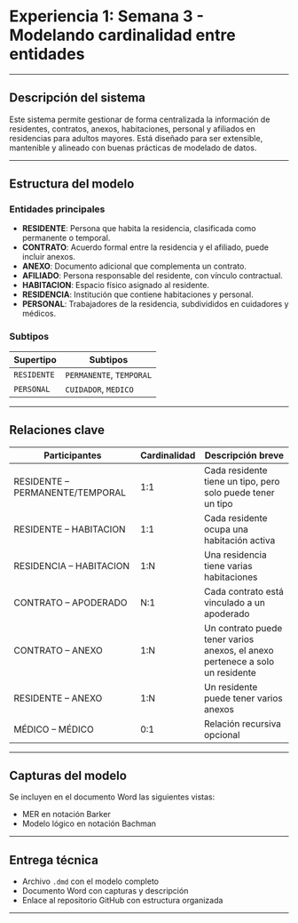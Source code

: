 # Experiencia 1: Semana 3 - Modelando cardinalidad entre entidades

---

## Descripción del sistema

Este sistema permite gestionar de forma centralizada la información de residentes, contratos, anexos, habitaciones, personal y afiliados en residencias para adultos mayores. Está diseñado para ser extensible, mantenible y alineado con buenas prácticas de modelado de datos.

---

## Estructura del modelo

### Entidades principales

- **RESIDENTE**: Persona que habita la residencia, clasificada como permanente o temporal.
- **CONTRATO**: Acuerdo formal entre la residencia y el afiliado, puede incluir anexos.
- **ANEXO**: Documento adicional que complementa un contrato.
- **AFILIADO**: Persona responsable del residente, con vínculo contractual.
- **HABITACION**: Espacio físico asignado al residente.
- **RESIDENCIA**: Institución que contiene habitaciones y personal.
- **PERSONAL**: Trabajadores de la residencia, subdivididos en cuidadores y médicos.

### Subtipos

| Supertipo   | Subtipos                 |
|-------------|--------------------------|
| `RESIDENTE` | `PERMANENTE`, `TEMPORAL` |
| `PERSONAL`  | `CUIDADOR`, `MEDICO`     |

---

## Relaciones clave

| Participantes                   | Cardinalidad | Descripción breve                           |
|---------------------------------|--------------|---------------------------------------------|
| RESIDENTE – PERMANENTE/TEMPORAL | 1:1          | Cada residente tiene un tipo, pero solo puede tener un tipo |
| RESIDENTE – HABITACION          | 1:1          | Cada residente ocupa una habitación activa |
| RESIDENCIA – HABITACION         | 1:N          | Una residencia tiene varias habitaciones    |
| CONTRATO – APODERADO            | N:1          | Cada contrato está vinculado a un apoderado |
| CONTRATO – ANEXO                | 1:N          | Un contrato puede tener varios anexos, el anexo pertenece a solo un residente |
| RESIDENTE – ANEXO               | 1:N          | Un residente puede tener varios anexos      |
| MÉDICO – MÉDICO                 | 0:1          | Relación recursiva opcional                 |

---

## Capturas del modelo

Se incluyen en el documento Word las siguientes vistas:
- MER en notación Barker
- Modelo lógico en notación Bachman

---

## Entrega técnica

- Archivo `.dmd` con el modelo completo
- Documento Word con capturas y descripción
- Enlace al repositorio GitHub con estructura organizada

---
